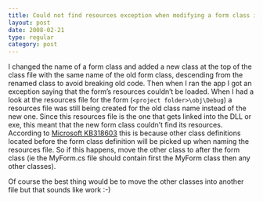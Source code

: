 ```yaml
---
title: Could not find resources exception when modifying a form class in Visual Studio .NET 2003
layout: post
date: 2008-02-21
type: regular
category: post
---
```


I changed the name of a form class and added a new class at the top of the class file with the same name of the old form class, descending from the renamed class to avoid breaking old code. Then when I ran the app I got an exception saying that the form’s resources couldn’t be loaded. When I had a look at the resources file for the form (`<project folder>\obj\Debug`) a resources file was still being created for the old class name instead of the new one. Since this resources file is the one that gets linked into the DLL or exe, this meant that the new form class couldn’t find its resources. According to [Microsoft KB318603][1] this is because other class definitions located before the form class definition will be picked up when naming the resources file. So if this happens, move the other class to after the form class (ie the MyForm.cs file should contain first the MyForm class then any other classes).

Of course the best thing would be to move the other classes into another file but that sounds like work :-)

[1]: http://support.microsoft.com/kb/318603
